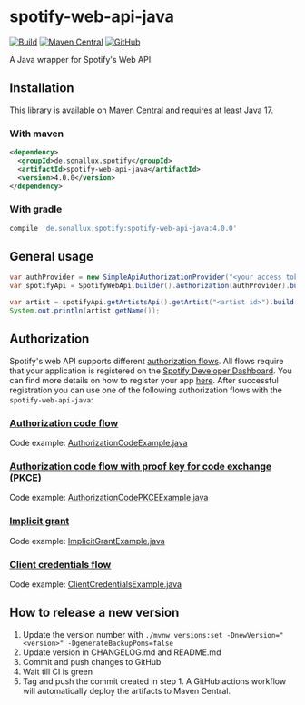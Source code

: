 # spotify-web-api-java

[![Build](https://github.com/sonallux/spotify-web-api-java/workflows/Build/badge.svg)](https://github.com/sonallux/spotify-web-api-java/actions?query=workflow%3ABuild)
[![Maven Central](https://img.shields.io/maven-central/v/de.sonallux.spotify/spotify-web-api-java)](https://search.maven.org/artifact/de.sonallux.spotify/spotify-web-api-java)
[![GitHub](https://img.shields.io/github/license/sonallux/spotify-web-api-java)](https://github.com/sonallux/spotify-web-api-java/blob/main/LICENSE)

A Java wrapper for Spotify's Web API.

## Installation
This library is available on [Maven Central](https://search.maven.org/artifact/de.sonallux.spotify/spotify-web-api-java) and requires at least Java 17.

### With maven
```xml
<dependency>
  <groupId>de.sonallux.spotify</groupId>
  <artifactId>spotify-web-api-java</artifactId>
  <version>4.0.0</version>
</dependency>
```

### With gradle
```groovy
compile 'de.sonallux.spotify:spotify-web-api-java:4.0.0'
```

## General usage
```java
var authProvider = new SimpleApiAuthorizationProvider("<your access token>");
var spotifyApi = SpotifyWebApi.builder().authorization(authProvider).build();

var artist = spotifyApi.getArtistsApi().getArtist("<artist id>").build().execute();
System.out.println(artist.getName());
```

## Authorization
Spotify's web API supports different [authorization flows](https://developer.spotify.com/documentation/web-api/concepts/authorization). All flows require that your application is registered on the [Spotify Developer Dashboard](https://developer.spotify.com/dashboard). You can find more details on how to register your app [here](https://developer.spotify.com/documentation/web-api/concepts/apps). After successful registration you can use one of the following authorization flows with the `spotify-web-api-java`:

### [Authorization code flow](https://developer.spotify.com/documentation/web-api/tutorials/code-flow)
Code example: [AuthorizationCodeExample.java](spotify-web-api-java/src/test/java/examples/AuthorizationCodeExample.java)
### [Authorization code flow with proof key for code exchange (PKCE)](https://developer.spotify.com/documentation/web-api/tutorials/code-pkce-flow)
Code example: [AuthorizationCodePKCEExample.java](spotify-web-api-java/src/test/java/examples/AuthorizationCodePKCEExample.java)
### [Implicit grant](https://developer.spotify.com/documentation/web-api/tutorials/implicit-flow)
Code example: [ImplicitGrantExample.java](spotify-web-api-java/src/test/java/examples/ImplicitGrantExample.java)
### [Client credentials flow](https://developer.spotify.com/documentation/web-api/tutorials/client-credentials-flow)
Code example: [ClientCredentialsExample.java](spotify-web-api-java/src/test/java/examples/ClientCredentialsExample.java)

## How to release a new version
1. Update the version number with `./mvnw versions:set -DnewVersion="<version>" -DgenerateBackupPoms=false`
2. Update version in CHANGELOG.md and README.md
3. Commit and push changes to GitHub
4. Wait till CI is green
5. Tag and push the commit created in step 1. A GitHub actions workflow will automatically deploy the artifacts to Maven Central.
